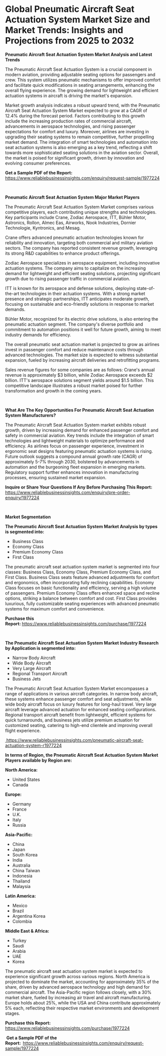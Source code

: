 <p><h1>Global Pneumatic Aircraft Seat Actuation System Market Size and Market Trends: Insights and Projections from 2025 to 2032</h1></p><p><strong>Pneumatic Aircraft Seat Actuation System Market Analysis and Latest Trends</strong></p>
<p><p>The Pneumatic Aircraft Seat Actuation System is a crucial component in modern aviation, providing adjustable seating options for passengers and crew. This system utilizes pneumatic mechanisms to offer improved comfort and facilitate quick modifications in seating arrangements, enhancing the overall flying experience. The growing demand for lightweight and efficient actuation systems in aircraft is driving the market's expansion.</p><p>Market growth analysis indicates a robust upward trend, with the Pneumatic Aircraft Seat Actuation System Market expected to grow at a CAGR of 12.4% during the forecast period. Factors contributing to this growth include the increasing production rates of commercial aircraft, advancements in aerospace technologies, and rising passenger expectations for comfort and luxury. Moreover, airlines are investing in upgrading their seating systems to remain competitive, further propelling market demand. The integration of smart technologies and automation into seat actuation systems is also emerging as a key trend, reflecting a shift towards more sophisticated seating solutions in the aviation sector. Overall, the market is poised for significant growth, driven by innovation and evolving consumer preferences.</p></p>
<p><strong>Get a Sample PDF of the Report:&nbsp;</strong> <a href="https://www.reliablebusinessinsights.com/enquiry/request-sample/1977224?utm_campaign=3350&utm_medium=2&utm_source=Github&utm_content=ia&utm_term=12042025&utm_id=pneumatic-aircraft-seat-actuation-system">https://www.reliablebusinessinsights.com/enquiry/request-sample/1977224</a></p>
<p>&nbsp;</p>
<p><strong>Pneumatic Aircraft Seat Actuation System Major Market Players</strong></p>
<p><p>The Pneumatic Aircraft Seat Actuation System Market comprises various competitive players, each contributing unique strengths and technologies. Key participants include Crane, Zodiac Aerospace, ITT, Bühler Motor, Astronics, Rollon, Almec Eas, Airworks, Nook Industries, Dornier Technologie, Kyntronics, and Mesag.</p><p>Crane offers advanced pneumatic actuation technologies known for reliability and innovation, targeting both commercial and military aviation sectors. The company has reported consistent revenue growth, leveraging its strong R&D capabilities to enhance product offerings.</p><p>Zodiac Aerospace specializes in aerospace equipment, including innovative actuation systems. The company aims to capitalize on the increasing demand for lightweight and efficient seating solutions, projecting significant growth due to rising passenger traffic in commercial aviation.</p><p>ITT is known for its aerospace and defense solutions, deploying state-of-the-art technologies in their actuation systems. With a strong market presence and strategic partnerships, ITT anticipates moderate growth, focusing on sustainable and eco-friendly solutions in response to market demands.</p><p>Bühler Motor, recognized for its electric drive solutions, is also entering the pneumatic actuation segment. The company's diverse portfolio and commitment to automation positions it well for future growth, aiming to meet industry demands for efficiency.</p><p>The overall pneumatic seat actuation market is projected to grow as airlines invest in passenger comfort and reduce maintenance costs through advanced technologies. The market size is expected to witness substantial expansion, fueled by increasing aircraft deliveries and retrofitting programs.</p><p>Sales revenue figures for some companies are as follows: Crane's annual revenue is approximately $3 billion, while Zodiac Aerospace exceeds $2 billion. ITT's aerospace solutions segment yields around $1.5 billion. This competitive landscape illustrates a robust market poised for further transformation and growth in the coming years.</p></p>
<p>&nbsp;</p>
<p><strong>What Are The Key Opportunities For Pneumatic Aircraft Seat Actuation System Manufacturers?</strong></p>
<p><p>The Pneumatic Aircraft Seat Actuation System market exhibits robust growth, driven by increasing demand for enhanced passenger comfort and safety in commercial aviation. Key trends include the integration of smart technologies and lightweight materials to optimize performance and efficiency. As airlines focus on passenger experience, investment in ergonomic seat designs featuring pneumatic actuation systems is rising. Future outlook suggests a compound annual growth rate (CAGR) of approximately 5-7% through 2030, bolstered by advancements in automation and the burgeoning fleet expansion in emerging markets. Regulatory support further enhances innovation in manufacturing processes, ensuring sustained market expansion.</p></p>
<p><strong>Inquire or Share Your Questions If Any Before Purchasing This Report:</strong> <a href="https://www.reliablebusinessinsights.com/enquiry/pre-order-enquiry/1977224?utm_campaign=3350&utm_medium=2&utm_source=Github&utm_content=ia&utm_term=12042025&utm_id=pneumatic-aircraft-seat-actuation-system">https://www.reliablebusinessinsights.com/enquiry/pre-order-enquiry/1977224</a></p>
<p>&nbsp;</p>
<p><strong>Market Segmentation</strong></p>
<p><strong>The Pneumatic Aircraft Seat Actuation System Market Analysis by types is segmented into:</strong></p>
<p><ul><li>Business Class</li><li>Economy Class</li><li>Premium Economy Class</li><li>First Class</li></ul></p>
<p><p>The pneumatic aircraft seat actuation system market is segmented into four classes: Business Class, Economy Class, Premium Economy Class, and First Class. Business Class seats feature advanced adjustments for comfort and ergonomics, often incorporating fully reclining capabilities. Economy Class focuses on basic functionality and efficiency, serving a high volume of passengers. Premium Economy Class offers enhanced space and recline options, striking a balance between comfort and cost. First Class provides luxurious, fully customizable seating experiences with advanced pneumatic systems for maximum comfort and convenience.</p></p>
<p><strong>Purchase this Report:&nbsp;</strong><a href="https://www.reliablebusinessinsights.com/purchase/1977224?utm_campaign=3350&utm_medium=2&utm_source=Github&utm_content=ia&utm_term=12042025&utm_id=pneumatic-aircraft-seat-actuation-system">https://www.reliablebusinessinsights.com/purchase/1977224</a></p>
<p>&nbsp;</p>
<p><strong>The Pneumatic Aircraft Seat Actuation System Market Industry Research by Application is segmented into:</strong></p>
<p><ul><li>Narrow Body Aircraft</li><li>Wide Body Aircraft</li><li>Very Large Aircraft</li><li>Regional Transport Aircraft</li><li>Business Jets</li></ul></p>
<p><p>The Pneumatic Aircraft Seat Actuation System Market encompasses a range of applications in various aircraft categories. In narrow body aircraft, these systems enhance passenger comfort and seat adjustments, while wide body aircraft focus on luxury features for long-haul travel. Very large aircraft leverage advanced actuation for enhanced seating configurations. Regional transport aircraft benefit from lightweight, efficient systems for quick turnarounds, and business jets utilize premium actuation for customized seating, catering to high-end clientele and improving overall flight experience.</p></p>
<p><a href="https://www.reliablebusinessinsights.com/pneumatic-aircraft-seat-actuation-system-r1977224?utm_campaign=3350&utm_medium=2&utm_source=Github&utm_content=ia&utm_term=12042025&utm_id=pneumatic-aircraft-seat-actuation-system">&nbsp;https://www.reliablebusinessinsights.com/pneumatic-aircraft-seat-actuation-system-r1977224</a></p>
<p><strong>In terms of Region, the Pneumatic Aircraft Seat Actuation System Market Players available by Region are:</strong></p>
<p>
    <p> <strong> North America: </strong>
        <ul>
            <li>United States</li>
            <li>Canada</li>
        </ul>
        </p> 
    <p> <strong> Europe: </strong>
        <ul>
            <li>Germany</li>
            <li>France</li>
            <li>U.K.</li>
            <li>Italy</li>
            <li>Russia</li>
        </ul>
        </p> 
    <p> <strong> Asia-Pacific: </strong>
        <ul>
            <li>China</li>
            <li>Japan</li>
            <li>South Korea</li>
            <li>India</li>
            <li>Australia</li>
            <li>China Taiwan</li>
            <li>Indonesia</li>
            <li>Thailand</li>
            <li>Malaysia</li>
        </ul>
        </p> 
    <p> <strong> Latin America: </strong>
        <ul>
            <li>Mexico</li>
            <li>Brazil</li>
            <li>Argentina Korea</li>
            <li>Colombia</li>
        </ul>
        </p> 
    <p> <strong> Middle East & Africa: </strong>
        <ul>
            <li>Turkey</li>
            <li>Saudi</li>
            <li>Arabia</li>
            <li>UAE</li>
            <li>Korea</li>
        </ul>
    </p>
    </p>
<p><p>The pneumatic aircraft seat actuation system market is expected to experience significant growth across various regions. North America is projected to dominate the market, accounting for approximately 35% of the share, driven by advanced aerospace technology and high demand for commercial aircraft. The Asia-Pacific region follows closely, with a 30% market share, fueled by increasing air travel and aircraft manufacturing. Europe holds about 25%, while the USA and China contribute approximately 5% each, reflecting their respective market environments and development stages.</p></p>
<p><strong>Purchase this Report: </strong><a href="https://www.reliablebusinessinsights.com/purchase/1977224?utm_campaign=3350&utm_medium=2&utm_source=Github&utm_content=ia&utm_term=12042025&utm_id=pneumatic-aircraft-seat-actuation-system">https://www.reliablebusinessinsights.com/purchase/1977224</a></p>
<p>&nbsp;<strong>Get a Sample PDF of the Report:&nbsp;&nbsp;</strong><a href="https://www.reliablebusinessinsights.com/enquiry/request-sample/1977224?utm_campaign=3350&utm_medium=2&utm_source=Github&utm_content=ia&utm_term=12042025&utm_id=pneumatic-aircraft-seat-actuation-system">https://www.reliablebusinessinsights.com/enquiry/request-sample/1977224</a></p>
<p><strong></strong></p>
<p><p></p><p></p><p></p></p>